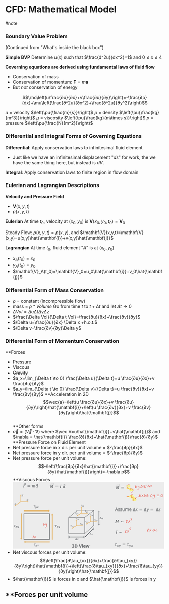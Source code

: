 # CFD: Mathematical Model
#note

### Boundary Value Problem
(Continued from "What's inside the black box")

**Simple BVP**
Determine $u(x)$ such that $\frac{d^2u}{dx^2}=1$ and $0\leq x \leq 4$

**Governing equations are derived using fundamental laws of fluid flow**
- Conservation of mass
- Conservation of momentum: $\mathbf{F}=m\mathbf{a}$
- But *not* conservation of energy

$$\rho\left(u\frac{∂u}{∂x}+v\frac{∂u}{∂y}\right)=-\frac{∂p}{dx}+\mu\left(\frac{∂^2u}{∂x^2}+\frac{∂^2u}{∂y^2}\right)$$


$u$ = velocity $\left(\pu{\frac{m}{s}}\right)$
$\rho$ = density $\left(\pu{\frac{kg}{m^3}}\right)$
$\mu$ = viscosity $\left(\pu{\frac{kg}{m\times s}}\right)$
$p$ = pressure $\left(\pu{\frac{N}{m^2}}\right)$
### Differential and Integral Forms of Governing Equations

**Differential**: Apply conservation laws to infinitesimal fluid element
- Just like we have an infinitesimal displacement "$ds$" for work, the we have the same thing here, but instead is $dV$.

**Integral**: Apply conservation laws to finite region in flow domain

### Eulerian and Lagrangian Descriptions
**Velocity and Pressure Field**
- $\mathbf{V}(x,y,t)$
- $p(x,y,t)$

**Eulerian**
At time $t_0$, velocity at $(x_0,y_0)$ is $\mathbf{V}(x_0,y_0,t_0)=\mathbf{V}_0$

Steady Flow: $p(x,y,t)=p(x,y)$, and $\mathbf{V}(x,y,t)=\mathbf{V}(x,y)=u(x,y)\hat{\mathbf{i}}+v(x,y)\hat{\mathbf{j}}$

**Lagrangian**
At time $t_0$, fluid element "$A$" is at $(x_0, y_0)$
- $x_A(t_0)=x_0$
- $y_A(t_0)=y_0$
- $\mathbf{V}_A(t_0)=\mathbf{V}_0=u_0\hat{\mathbf{i}}+v_0\hat{\mathbf{j}}$

### Differential Form of Mass Conservation
- $\rho$ = constant (incompressible flow)
- mass = $\rho * Volume$
Go from time $t$ to $t+\Delta t$ and let $\Delta t \rightarrow 0$ 
- $\Delta Vol=\Delta u\Delta t\Delta y\Delta z$ 
- $\frac{\Delta Vol}{\Delta t Vol}=\frac{∂u}{∂x}+\frac{∂v}{∂y}$ 
- $\Delta u=\frac{∂u}{∂x} \Delta x +h.o.t.$ 
- $\Delta v=\frac{∂v}{∂y}\Delta y$

### Differential Form of Momentum Conservation
**Forces
- Pressure
- Viscous
- ~~Gravity~~
- $a_x=\lim_{\Delta t \to 0} \frac{\Delta u}{\Delta t}=u \frac{∂u}{∂x}+v \frac{∂u}{∂y}$
- $a_y=\lim_{\Delta t \to 0} \frac{\Delta v}{\Delta t}=u \frac{∂v}{∂x}+v \frac{∂v}{∂y}$
**Acceleration in 2D
$$\vec{a}=\left(u \frac{∂u}{∂x}+v \frac{∂u}{∂y}\right)\hat{\mathbf{i}}+\left(u \frac{∂v}{∂x}+v \frac{∂v}{∂y}\right)\hat{\mathbf{j}}$$  
**Other forms
- $\vec a=\left(\vec V \cdot \nabla \right)$ where $\vec V=u\hat{\mathbf{i}}+v\hat{\mathbf{j}}$  and $\nabla = \hat{\mathbf{i}} \frac{∂}{∂x}+\hat{\mathbf{j}}\frac{∂}{∂y}$ 
**Pressure Force on Fluid Element
- Net pressure force in x dir. per unit volume = $-\frac{∂p}{∂x}$
- Net pressure force in y dir. per unit volume = $-\frac{∂p}{∂y}$
- Net pressure force per unit volume:
$$-\left(\frac{∂p}{∂x}\hat{\mathbf{i}}+\frac{∂p}{∂y}\hat{\mathbf{j}}\right)=-\nabla p$$
**Viscous Forces
![Viscous Forces](Images/Viscous-Forces.png)
- Net viscous forces per unit volume:
$$\left(\frac{∂\tau_{xx}}{∂x}+\frac{∂\tau_{xy}}{∂y}\right)\hat{\mathbf{i}}+\left(\frac{∂\tau_{xy}}{∂x}+\frac{∂\tau_{yy}}{∂y}\right)\hat{\mathbf{j}}$$
- $\hat{\mathbf{i}}$ is forces in x and $\hat{\mathbf{j}}$ is forces in y

**Forces per unit volume 
- 